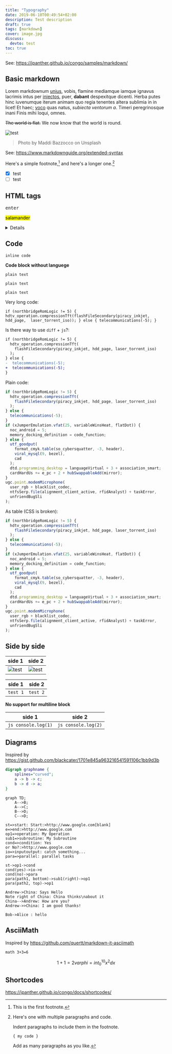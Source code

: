 ```yaml
---
title: "Typography"
date: 2019-06-10T00:49:54+02:00
description: Test description
draft: true
tags: [markdown]
cover: image.jpg
discuss:
  devto: test
toc: true
---
```


See: https://jpanther.github.io/congo/samples/markdown/

## Basic markdown

Lorem markdownum [unius](http://www.plagis.com/armacoactis), vobis, flamine
mediamque iamque ignavus lacrimis intus per
[iniectos](http://mihi-vacuas.net/appellant), puer, **dabant** despexitque dicenti.
Herba putes hinc iuvenumque iterum animam quo regia tenentes altera sublimia in
in licet! Et haec; [voco](http://nymphis.net/litus.html) quas natus, _subiecta
ventorum a_. Timeri peregrinosque inani Finis mihi loqui, omnes.

~~The world is flat.~~ We now know that the world is round.

![test](./image.jpg)

> Photo by Maddi Bazzocco on Unsplash

See: https://www.markdownguide.org/extended-syntax

Here's a simple footnote,[^1] and here's a longer one.[^bignote]

[^1]: This is the first footnote.

[^bignote]: Here's one with multiple paragraphs and code.

    Indent paragraphs to include them in the footnote.

    `{ my code }`

    Add as many paragraphs as you like.

- [x] test
- [ ] test

## HTML tags

<kbd>enter</kbd>

<mark>salamander</mark>

<details>
    <summary>Details</summary>
    Something small enough to escape casual notice.
</details>

<!-- ## Cut -->



## Code

`inline code`

**Code block without languege**

```
plain text
```

```{linenos=false}
plain text
```

```text {linenos=false}
plain text
```

Very long code:

```cpp{linenos=true}
if (northbridgeRomLogic != 5) { hdtv_operation.compressionTft(flashFileSecondary(piracy_inkjet, hdd_page,  laser_torrent_iso)); } else { telecommunications(-5); }
```

Is there way to use `diff` + `js`?:

```diff
if (northbridgeRomLogic != 5) {
  hdtv_operation.compressionTft(
    flashFileSecondary(piracy_inkjet, hdd_page, laser_torrent_iso)
  );
} else {
-  telecommunications(-5);
+  telecommunications(-5);
}
```

Plain code:

```js {hl_lines=[8,"15-17"],linenostart=199}
if (northbridgeRomLogic != 5) {
  hdtv_operation.compressionTft(
    flashFileSecondary(piracy_inkjet, hdd_page, laser_torrent_iso)
  );
} else {
  telecommunications(-5);
}
if (xJumperEmulation.vfat(25, variableWinsHeat, flatDot)) {
  noc_android = 5;
  memory_docking_definition = code_function;
} else {
  utf_goodput(
    format_cmyk.table(so_cybersquatter, -3, header),
    viral_mysql(9, bezel),
    cad
  );
  dtd.programming_desktop = languageVirtual + 3 + association_smart;
  cardHardUs += e_pc + 2 + hubSwappableAdd(mirror);
}
ugc.point.modemMicrophone(
  user_rgb + blacklist_codec,
  ntfsSerp.file(alignment_client_active, rfidAnalyst) + taskError,
  unfriendBugSli
);
```

As table (CSS is broken):

```js {linenos=table,hl_lines=[8,"15-17"],linenostart=199}
if (northbridgeRomLogic != 5) {
  hdtv_operation.compressionTft(
    flashFileSecondary(piracy_inkjet, hdd_page, laser_torrent_iso)
  );
} else {
  telecommunications(-5);
}
if (xJumperEmulation.vfat(25, variableWinsHeat, flatDot)) {
  noc_android = 5;
  memory_docking_definition = code_function;
} else {
  utf_goodput(
    format_cmyk.table(so_cybersquatter, -3, header),
    viral_mysql(9, bezel),
    cad
  );
  dtd.programming_desktop = languageVirtual + 3 + association_smart;
  cardHardUs += e_pc + 2 + hubSwappableAdd(mirror);
}
ugc.point.modemMicrophone(
  user_rgb + blacklist_codec,
  ntfsSerp.file(alignment_client_active, rfidAnalyst) + taskError,
  unfriendBugSli
);
```

## Side by side

| side 1               | side 2               |
| -------------------- | -------------------- |
| ![test](./image.jpg) | ![test](image.jpg) |

| side 1   | side 2   |
| -------- | -------- |
| `test 1` | `test 2` |

**No support for multiline block**

| side 1              | side 2              |
| ------------------- | ------------------- |
| `js console.log(1)` | `js console.log(2)` |

## Diagrams

Inspired by https://gist.github.com/blackcater/1701e845a963216541591106c1bb9d3b

```dot
digraph graphname {
    splines="curved";
    a -> b -> c;
    b -> d -> a;
}
```

```mermaid
graph TD;
    A-->B;
    A-->C;
    B-->D;
    C-->D;
```

```flow
st=>start: Start:>http://www.google.com[blank]
e=>end:>http://www.google.com
op1=>operation: My Operation
sub1=>subroutine: My Subroutine
cond=>condition: Yes
or No?:>http://www.google.com
io=>inputoutput: catch something...
para=>parallel: parallel tasks

st->op1->cond
cond(yes)->io->e
cond(no)->para
para(path1, bottom)->sub1(right)->op1
para(path2, top)->op1
```

```sequence {theme=hand}
Andrew->China: Says Hello
Note right of China: China thinks\nabout it
China-->Andrew: How are you?
Andrew->>China: I am good thanks!
```

```puml
Bob->Alice : hello
```

## AsciiMath

Inspired by https://github.com/quertt/markdown-it-asciimath

`math 3+3=6`

```math
1+1=2

varphi = int_0^10 x^2 dx
```

## Shortcodes

https://jpanther.github.io/congo/docs/shortcodes/
